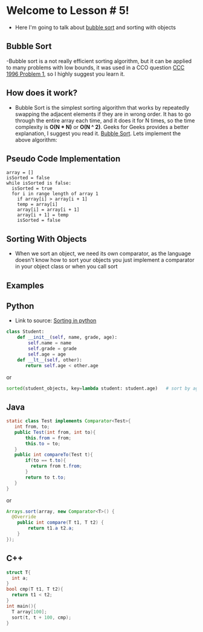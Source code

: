 # Welcome to Lesson # 5!

- Here I'm going to talk about [bubble sort](https://en.wikipedia.org/wiki/Bubble_sort) and sorting with objects

## Bubble Sort
-Bubble sort is a not really efficient sorting algorithm, but it can be applied to many problems with low bounds, it was used in a CCO question [CCC 1996 Problem 1](https://wcipeg.com/problem/ccc96s2p1), so I highly suggest you learn it.

## How does it work?
- Bubble Sort is the simplest sorting algorithm that works by repeatedly swapping the adjacent elements if they are in wrong order. It has to go through the entire array each time, and it does it for N times, so the time complexity is **O(N * N)** or **O(N ^ 2)**. Geeks for Geeks provides a better explanation, I suggest you read it. [Bubble Sort](https://www.geeksforgeeks.org/bubble-sort/). Lets implement the above algorithm:
## Pseudo Code Implementation
```
array = []
isSorted = false
while isSorted is false:
  isSorted = true
  for i in range length of array 1
    if array[i] > array[i + 1]
    temp = array[i]
    array[i] = array[i + 1]
    array[i + 1] = temp
    isSorted = false
```


## Sorting With Objects
- When we sort an object, we need its own comparator, as the language doesn't know how to sort your objects you just implement a comparator in your object class or when you call sort
## Examples
## Python
- Link to source: [Sorting in python](https://docs.python.org/3/howto/sorting.html)
``` python
class Student:
    def __init__(self, name, grade, age):
        self.name = name
        self.grade = grade
        self.age = age
    def __lt__(self, other):
       return self.age < other.age
```
or
``` python
sorted(student_objects, key=lambda student: student.age)   # sort by age
```
## Java
```java
static class Test implements Comparator<Test>{
   int from, to;
   public Test(int from, int to){
       this.from = from;
       this.to = to;
   }
   public int compareTo(Test t){
       if(to == t.to){
         return from t.from;
       }
       return to t.to;
   }
}
```
or
```java
Arrays.sort(array, new Comparator<T>() {
  @Override
	public int compare(T t1, T t2) {
		return t1.a t2.a;
	}
});
```
## C++
``` cpp
struct T{
  int a;
}
bool cmp(T t1, T t2){
  return t1 < t2;
}
int main(){
  T array[100];
  sort(t, t + 100, cmp);
}
```


